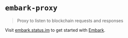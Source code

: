 # `embark-proxy`

> Proxy to listen to blockchain requests and responses

Visit [embark.status.im](https://embark.status.im/) to get started with
[Embark](https://github.com/embark-framework/embark).
